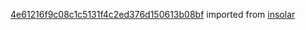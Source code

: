 [4e61216f9c08c1c5131f4c2ed376d150613b08bf](https://github.com/insolar/insolar/commit/4e61216f9c08c1c5131f4c2ed376d150613b08bf) imported from [insolar](https://github.com/insolar/insolar)
